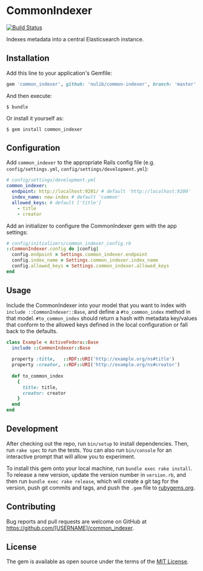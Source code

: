 # CommonIndexer
[![Build Status](https://travis-ci.com/nulib/common-indexer.svg?branch=master)](https://travis-ci.com/nulib/common-indexer)

Indexes metadata into a central Elasticsearch instance. 

## Installation

Add this line to your application's Gemfile:

```ruby
gem 'common_indexer', github: 'nulib/common-indexer', branch: 'master'
```

And then execute:

    $ bundle

Or install it yourself as:

    $ gem install common_indexer
    
## Configuration

Add `common_indexer` to the appropriate Rails config file (e.g. `config/settings.yml`, `config/settings/development.yml`):

```yml
# config/settings/development.yml
common_indexer:
  endpoint: http://localhost:9201/ # default 'http://localhost:9200'
  index_name: new-index # default 'common'
  allowed_keys: # default ['title']
    - title
    - creator
```

Add an initializer to configure the CommonIndexer gem with the app settings:

```ruby
# config/initializers/common_indexer_config.rb
::CommonIndexer.config do |config|
  config.endpoint = Settings.common_indexer.endpoint
  config.index_name = Settings.common_indexer.index_name
  config.allowed_keys = Settings.common_indexer.allowed_keys
end
```

## Usage

Include the CommonIndexer into your model that you want to index with `include ::CommonIndexer::Base`, and define a `#to_common_index` method in that model. `#to_common_index` should return a hash with metadata key/values that conform to the allowed keys defined in the local configuration or fall back to the defaults.

```ruby
class Example < ActiveFedora::Base
  include ::CommonIndexer::Base
  
  property :title,   ::RDF::URI('http://example.org/ns#title')
  property :creator, ::RDF::URI('http://example.org/ns#creator')
  
  def to_common_index
    { 
      title: title, 
      creator: creator
    }
  end
end
```

## Development

After checking out the repo, run `bin/setup` to install dependencies. Then, run `rake spec` to run the tests. You can also run `bin/console` for an interactive prompt that will allow you to experiment.

To install this gem onto your local machine, run `bundle exec rake install`. To release a new version, update the version number in `version.rb`, and then run `bundle exec rake release`, which will create a git tag for the version, push git commits and tags, and push the `.gem` file to [rubygems.org](https://rubygems.org).

## Contributing

Bug reports and pull requests are welcome on GitHub at https://github.com/[USERNAME]/common_indexer.

## License

The gem is available as open source under the terms of the [MIT License](https://opensource.org/licenses/MIT).

